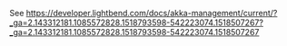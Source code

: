 See https://developer.lightbend.com/docs/akka-management/current/?_ga=2.143312181.1085572828.1518793598-542223074.1518507267?_ga=2.143312181.1085572828.1518793598-542223074.1518507267